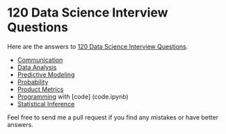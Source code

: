 # 120 Data Science Interview Questions

Here are the answers to [120 Data Science Interview Questions](http://www.datasciencequestions.com/).

- [Communication](communication.md)
- [Data Analysis](data-analysis.md)
- [Predictive Modeling](predictive-modeling.md)
- [Probability](probability.md)
- [Product Metrics](product-metrics.md)
- [Programming](programming.md) with [code] (code.ipynb)
- [Statistical Inference](statistical-inference.md)

Feel free to send me a pull request if you find any mistakes or have better answers.
